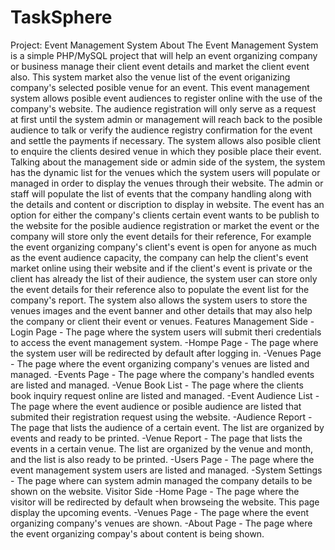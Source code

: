 # TaskSphere
Project: Event Management System 
About
The Event Management System is a simple PHP/MySQL project that will help an event organizing company or business manage their client event details and market the client event also. This system market also the venue list of the event origanizing company's selected posible venue for an event. This event management system allows posible event audiences to register online with the use of the company's website. The audience registration will only serve as a request at first until the system admin or management will reach back to the posible audience to talk or verify the audience registry confirmation for the event and settle the payments if necessary. The system allows also posible client to enquire the clients desired venue in which they posible place their event. Talking about the management side or admin side of the system, the system has the dynamic list for the venues which the system users will populate or managed in order to display the venues through their website. The admin or staff will populate the list of events that the company handling along with the details and content or discription to display in website. The event has an option for either the company's clients certain event wants to be publish to the website for the posible audience registration or market the event or the company will store only the event details for their reference, For example the event organizing company's client's event is open for anyone as much as the event audience capacity, the company can help the client's event market online using their website and if the client's event is private or the client has already the list of their audience, the system user can store only the event details for their reference also to populate the event list for the company's report. The system also allows the system users to store the venues images and the event banner and other details that may also help the company or client their event or venues.
Features
Management Side
-Login Page - The page where the system users will submit theri credentials to access the event management system.
-Hompe Page - The page where the system user will be redirected by default after logging in.
-Venues Page - The page where the event organizing company's venues are listed and managed.
-Events Page - The page where the company's handled events are listed and managed.
-Venue Book List - The page where the clients book inquiry request online are listed and managed.
-Event Audience List - The page where the event audience or posible audience are listed that submited their registration request using the website.
-Audience Report - The page that lists the audience of a certain event. The list are organized by events and ready to be printed.
-Venue Report - The page that lists the events in a certain venue. The list are organized by the venue and month, and the list is also ready to be printed.
-Users Page - The page where the event management system users are listed and managed.
-System Settings - The page where can system admin managed the company details to be shown on the website.
Visitor Side
-Home Page - The page where the visitor will be redirected by default when browseing the website. This page display the upcoming events. 
-Venues Page - The page where the event organizing company's venues are shown.
-About Page - The page where the event organizing compay's about content is being shown.

